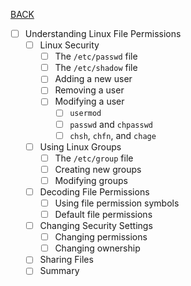 [BACK](../README.md)
- [ ] Understanding Linux File Permissions
    - [ ] Linux Security
        - [ ] The `/etc/passwd` file
        - [ ] The `/etc/shadow` file
        - [ ] Adding a new user
        - [ ] Removing a user
        - [ ] Modifying a user
            - [ ] `usermod`
            - [ ] `passwd` and `chpasswd`
            - [ ] `chsh`, `chfn`, and `chage`
    - [ ] Using Linux Groups
        - [ ] The `/etc/group` file
        - [ ] Creating new groups
        - [ ] Modifying groups
    - [ ] Decoding File Permissions
        - [ ] Using file permission symbols
        - [ ] Default file permissions
    - [ ] Changing Security Settings
        - [ ] Changing permissions
        - [ ] Changing ownership
    - [ ] Sharing Files
    - [ ] Summary